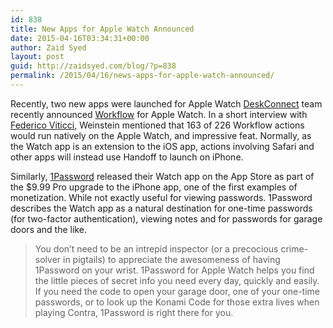 ```yaml
---
id: 838
title: New Apps for Apple Watch Announced
date: 2015-04-16T03:34:31+00:00
author: Zaid Syed
layout: post
guid: http://zaidsyed.com/blog/?p=838
permalink: /2015/04/16/news-apps-for-apple-watch-announced/
---
```

Recently, two new apps were launched for Apple Watch [DeskConnect](http://deskconnect.com) team recently announced [Workflow](http://workflow.com/watch) for Apple Watch. In a short interview with [Federico Viticci](http://macstories.net), Weinstein mentioned that 163 of 226 Workflow actions would run natively on the Apple Watch, and impressive feat. Normally, as the Watch app is an extension to the iOS app, actions involving Safari and other apps will instead use Handoff to launch on iPhone.

Similarly, [1Password](https://blog.agilebits.com/2015/04/14/1password-5-4-for-ios-the-go-go-gadget-watch-edition/) released their Watch app on the App Store as part of the $9.99 Pro upgrade to the iPhone app, one of the first examples of monetization. While not exactly useful for viewing passwords. 1Password describes the Watch app as a natural destination for one-time passwords (for two-factor authentication), viewing notes and for passwords for garage doors and the like.

> You don’t need to be an intrepid inspector (or a precocious crime-solver in pigtails) to appreciate the awesomeness of having 1Password on your wrist. 1Password for Apple Watch helps you find the little pieces of secret info you need every day, quickly and easily. If you need the code to open your garage door, one of your one-time passwords, or to look up the Konami Code for those extra lives when playing Contra, 1Password is right there for you.